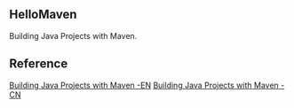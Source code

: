 ## HelloMaven
Building Java Projects with Maven.

## Reference
[Building Java Projects with Maven -EN](https://spring.io/guides/gs/maven/)
[Building Java Projects with Maven -CN](https://mp.weixin.qq.com/s/K6tMKJrTHsmGJ23C2eCmjQ)
